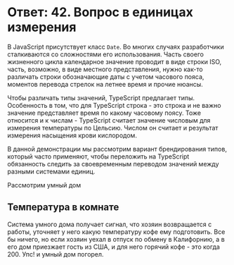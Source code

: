 # Ответ: 42. Вопрос в единицах измерения

В JavaScript присутствует класс `Date`. Во многих случаях разработчики сталкиваются со сложностями его использования. Часть своего жизненного цикла календарное значение проводит в виде строки ISO, часть, возможно, в виде местного представления, нужно как-то различать строки обозначающие даты с учетом часового пояса, моментов перевода стрелок на летнее время и прочие нюансы.

Чтобы различать типы значений, TypeScript предлагает типы. Особенность в том, что для TypeScript строка - это строка и не важно значение представляет время по какому часовому поясу. Тоже относится и к числам - TypeScript считает значение числовым для измерения температуры по Цельсию. Числом он считает и результат измерения насыщения крови кислородом.

В данной демонстрации мы рассмотрим вариант брендирования типов, который часто применяют, чтобы переложить на TypeScript обязанность следить за своевременным переводом значений между разными системами единиц.

Рассмотрим умный дом

## Температура в комнате

Система умного дома получает сигнал, что хозяин возвращается с работы, уточняет у него какую температуру кофе ему подготовить. Все бы ничего, но если хозяин уехал в отпуск по обмену в Калифорнию, а в его дом приезжает гость из США, и для него горячий кофе - это когда 200. Упс! и умный дом погорел.

#
#